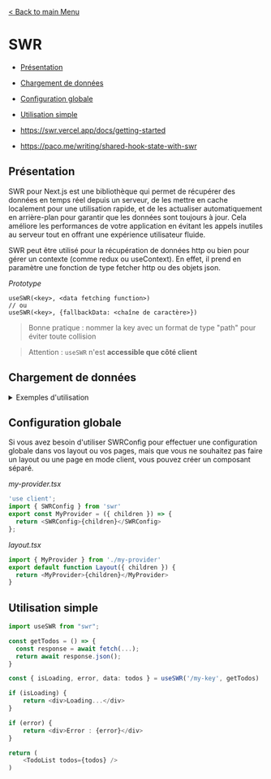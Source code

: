 [< Back to main Menu](https://github.com/gsoulie/react-resources/blob/master/react-presentation.md)    

# SWR

* [Présentation](#présentation)
* [Chargement de données](#chargement-de-données)
* [Configuration globale](#configuration-blogale)
* [Utilisation simple](#utilisation-simple)    

* https://swr.vercel.app/docs/getting-started
* https://paco.me/writing/shared-hook-state-with-swr 

## Présentation

SWR pour Next.js est une bibliothèque qui permet de récupérer des données en temps réel depuis un serveur, de les mettre en cache localement pour une utilisation rapide, et de les actualiser automatiquement en arrière-plan pour garantir que les données sont toujours à jour. Cela améliore les performances de votre application en évitant les appels inutiles au serveur tout en offrant une expérience utilisateur fluide.

SWR peut être utilisé pour la récupération de données http ou bien pour gérer un contexte (comme redux ou useContext). En effet, il prend en paramètre une fonction de type fetcher http ou des objets json.

*Prototype*
````
useSWR(<key>, <data fetching function>)
// ou
useSWR(<key>, {fallbackData: <chaîne de caractère>})
````

> Bonne pratique : nommer la key avec un format de type "path" pour éviter toute collision

> Attention : ````useSWR```` n'est **accessible que côté client**

## Chargement de données

<details>
	<summary>Exemples d'utilisation</summary>

### Méthode classique useState et useEffect

````typescript
function Dashboard() {
	const [isLoading, setIsLoading] = useState(true);
	const [dashboardData, setDashboardData] = useState(null);
	
	useEffect(() => {
		async function fetchData() {
			const response = await fetch("https://");
			const data = await response.json();
			setDashboardData(data);
			setIsLoading(false);
		}
		fetchData();
	}, [])
}	
````

### Méthode avec swr

````typescript
"use client"
import useSWR from 'swr';

const fetcher = async () => {
	const response = await fetch("https://");
	const data = await response.json();
	return data
}

function Dashboard() {
	const { data, error, isLoading } = useSWR('/api/dashboard', fetcher);
	
	// Initialisation avec des données provenant d'un objet json pour remplacer le contexte par exemple
	// const { data, error, isLoading } = useSWR('/api/dashboard', {fallbackData: "dummy"});

	if(error) return 'An error occurred';
	if(!data) return 'Loading';
	
	return (
		<>
			<h2>Posts</h2>
			<ul>
				{ data && data.map((p) => {
					<li key={p.id}>{ p.title }</li>
				}}
			</ul>
		</>
	)
}	
````

*Exemple d'utilisation dans un composant enfant*

````typescript
export const Compo2 = () => {
const { data, mutate } = useSWR("/api/user");
  

const handleChangeName = (e) => {
	mutate(e.target.value);
}

  return (
    <div>
      <h1>Composant 2</h1>
      <h4>
        <input type="text" defaultValue={data} onChange={handleChangeName} />
      </h4>
    </div>
  );
};
````

### Déclaration swr sous forme de hook

*useSuppliers.tsx*
````typescript
import { apiRoutes } from "@/helpers/api-routes";
import { SupplierDTO } from "@/helpers/models/supplier.model";
import { swrKeys } from "@/helpers/swrKeys";
import useSWR from "swr";

const fetcher = async () => {
  // ==> Appel l'api définie dans le répertoire api
  const response = await fetch(
      process.env.NEXT_PUBLIC_BASE_URL + apiRoutes.suppliers,
      { method: 'GET' }
    );
  const resultat = await response.json();
  return resultat?.suppliers as SupplierDTO[] || [];
};

const useSuppliers = () => {
  const { data, mutate, error, isLoading } = useSWR(swrKeys.suppliers, fetcher, { refreshInterval: 60000, revalidateOnFocus: true });
  return { suppliers: data, error, isLoading, setSuppliers: mutate };
};
export default useSuppliers;
````

Déclaration de l'api 

*app/api/suppliers/route.ts*
````typescript
import { routesAPI } from "@/helpers/routesBackendAPI";
import { useHttp } from "@/lib/hooks/useHttp";
import { NextRequest, NextResponse } from "next/server";

export async function GET(req: NextRequest, res: NextResponse): Promise<Response> {

  const apiResponse = await useHttp({
    url: process.env.NEXT_PUBLIC_API_URL + routesAPI.suppliers.getAllAvailable,
    method: 'GET'
  });
  
  if (apiResponse.err) {
    console.log('GET suppliers Error', apiResponse.err);
    return NextResponse.json({ suppliers: null, error: apiResponse.err });
  }

  return NextResponse.json({ suppliers: apiResponse.data || null });
}
````

S'utilise de la manière suivante dans les composants :

````typescript
const { suppliers, isLoading, error } = useSuppliers();
````

</details>

## Configuration globale

Si vous avez besoin d'utiliser SWRConfig pour effectuer une configuration globale dans vos layout ou vos pages, mais que vous ne souhaitez pas faire un layout ou une page en mode client, vous pouvez créer un composant séparé.

*my-provider.tsx*
````typescript
'use client';
import { SWRConfig } from 'swr'
export const MyProvider = ({ children }) => {
  return <SWRConfig>{children}</SWRConfig>
};
````

*layout.tsx*
````typescript
import { MyProvider } from './my-provider'
export default function Layout({ children }) {
  return <MyProvider>{children}</MyProvider>
}
````

## Utilisation simple

````typescript
import useSWR from "swr";

const getTodos = () => {
  const response = await fetch(...);
  return await response.json();
}

const { isLoading, error, data: todos } = useSWR('/my-key', getTodos)	// getTodos est une fonction qui fait le fetch et retourne une promise

if (isLoading) {
	return <div>Loading...</div>
}

if (error) {
	return <div>Error : {error}</div>
}

return (
	<TodoList todos={todos} />
)
````
